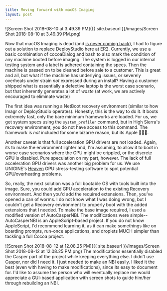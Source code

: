 ```yaml
---
title: Moving forward with macOS Imaging
layout: post
---
```

![Screen Shot 2018-08-10 at 3.49.39 PM]({{ site.baseurl }}/images/Screen Shot 2018-08-10 at 3.49.39 PM.png)

Now that macOS Imaging is dead (and [is never coming back](https://support.apple.com/en-us/HT202770#sections)), I had to figure out a solution to replace DeployStudio here at ER2. Currently, we use a basic combination of cocoaDialog and bash to also mark the condition of any machine booted before imaging. The system is logged in our internal testing system and a label is adhered containing the specs. Then the machine is passed on to be cleaned before sale to a customer. This is great and all, but what if the machine has underlying issues, or severely overheats under strain *not* expressed during an install? Having a customer shipped what is essentially a defective laptop is the worst case scenario, but that inherently generates a lot of *waste* (at work, we are actively encouraged to eliminate waste)


The first idea was running a NetBoot recovery environment (similar to how Imagr or DeployStudio operates). Honestly, this is the way to do it. It boots extremely fast, only the bare minimum frameworks are loaded. For us, we get system specs using the `system_profiler` command, but in High Sierra's recovery environment, you do not have access to this command. The framework is *not* included for some bizarre reason, but its Apple 🤷🏻‍♂️.


Another caveat is that full acceleration GPU drivers are not loaded. Again, its to make the environment lighter and, I'm assuming, to allow it to boot in worse case scenarios where the GPU might be crippled, or the discrete GPU is disabled. Pure speculation on my part, however. The lack of full acceleration GPU drivers was another big problem for us. We use UNIGINE's [Heaven](https://benchmark.unigine.com/heaven) GPU stress-testing software to spot potential GPU/overheating problems. 

So, really, the next solution was a full bootable OS with tools built into the image. Sure, you could add GPU acceleration to the existing Recovery environment. And then you'd add the required extensions. Then, you've opened a can of worms. I do not know what I was doing wrong, but I couldn't get a Recovery environment to properly boot with the added extensions that I needed. To make the base image required, I used a modified version of AutoCasperNBI. The modifications were simple--AutoCasperNBI is an AppleScript-based project. If you do not know AppleScript, I'd recommend learning it, as it can make somethings like on boarding prompts, run-once applications, and droplets MUCH simpler than tackling a full Cocoa project.


![Screen Shot 2018-08-12 at 12.08.25 PM]({{ site.baseurl }}/images/Screen Shot 2018-08-12 at 12.08.25 PM.png)
The modifications essentially disabled the Casper part of the project while keeping everything else. I didn't use Casper, nor did I need it. I just needed to make an NBI easily. I liked it the best (even with having to make modifications), since its easy to document for. I'd like to assume the person who will eventually replace me would appreciate a GUI-based application with screen shots to guide him/her through rebuilding an NBI.
